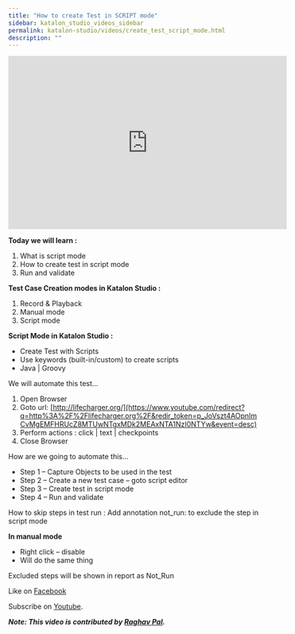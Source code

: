 ```yaml
---
title: "How to create Test in SCRIPT mode"
sidebar: katalon_studio_videos_sidebar
permalink: katalon-studio/videos/create_test_script_mode.html
description: ""
---
```

<iframe src="https://www.youtube.com/embed/izr9rR8nB-o?autoplay=1" width="560" height="349" frameborder="0" allowfullscreen="allowfullscreen">&nbsp;</iframe>

**Today we will learn :**

1.  What is script mode
2.  How to create test in script mode
3.  Run and validate

**Test Case Creation modes in Katalon Studio :**

1.  Record & Playback
2.  Manual mode
3.  Script mode

**Script Mode in Katalon Studio :**

*   Create Test with Scripts
*   Use keywords (built-in/custom) to create scripts
*   Java | Groovy

We will automate this test…

1.  Open Browser
2.  Goto url: [http://lifecharger.org/](https://www.youtube.com/redirect?q=http%3A%2F%2Flifecharger.org%2F&redir_token=p_JoVszt4AOpnImCvMgEMFHRUcZ8MTUwNTgxMDk2MEAxNTA1NzI0NTYw&event=desc)
3.  Perform actions : click | text | checkpoints
4.  Close Browser

How are we going to automate this…

*   Step 1 – Capture Objects to be used in the test
*   Step 2 – Create a new test case – goto script editor
*   Step 3 – Create test in script mode
*   Step 4 – Run and validate

How to skip steps in test run : Add annotation not_run: to exclude the step in script mode

**In manual mode**

*   Right click – disable
*   Will do the same thing

Excluded steps will be shown in report as Not_Run

Like on [Facebook](https://www.facebook.com/automationstepbystep/) 

Subscribe on [Youtube](https://www.youtube.com/channel/UCTt7pyY-o0eltq14glaG5dg).

**_Note: This video is contributed by [Raghav Pal](https://www.youtube.com/channel/UCTt7pyY-o0eltq14glaG5dg)._**